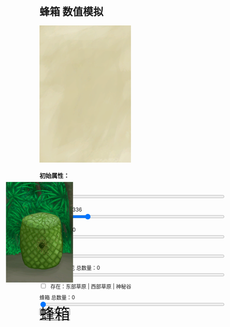 # 蜂箱 数值模拟  
<div ><div class="col-md-6"><div class="gamecard" style="width:250px; height:375px;"><a href="BeeSkep.md" style="color:black"><img class="bg" decoding="async" src="../wiki/Sprite/BG_SandTop.png" href="a.md" style="max-width:250px;max-height:375px;"><img decoding="async" src="../wiki/Sprite/SkepBees.png" class="cardimageNoBack" style="transform: translate(-50%, 0%) scale(0.7331378299120235);"><span style="font-size: 41.666666666666664px;">蜂箱</span></a></div></div><h3>初始属性：</h3><div class="col-md-6"><div style="display:block;margin-top:10px;"><label for="customRange3" class="form-label">休眠<div style="width:20px;display:inline-block;text-align:center"><img decoding="async" src="../wiki/Sprite/Sleepy.png" href="a.md" style="max-width:20px;max-height:20px;"></div>：</label><label id="value_Spoilage" for="customRange3" class="form-label">0</label></div><input id="input_Spoilage" type="range" class="form-range" style="width:100%" min="0" max="6" value="0" step="1" onchange="updatePropSimulator()" ><br><div style="display:block;margin-top:10px;"><label for="customRange3" class="form-label">种群数量<div style="width:20px;display:inline-block;text-align:center"><img decoding="async" src="../wiki/Sprite/BeeStings.png" href="a.md" style="max-width:20px;max-height:20px;"></div>：</label><label id="value_Usage" for="customRange3" class="form-label">336</label></div><input id="input_Usage" type="range" class="form-range" style="width:100%" min="0" max="1344" value="336" step="1" onchange="updatePropSimulator()" ><br><div style="display:block;margin-top:10px;"><label for="customRange3" class="form-label">食物储备<div style="width:20px;display:inline-block;text-align:center"><img decoding="async" src="../wiki/Sprite/Hunger.png" href="a.md" style="max-width:20px;max-height:20px;"></div>：</label><label id="value_Fuel" for="customRange3" class="form-label">0</label></div><input id="input_Fuel" type="range" class="form-range" style="width:100%" min="0" max="288" value="0" step="1" onchange="updatePropSimulator()" ><br><div style="display:block;margin-top:10px;"><label for="customRange3" class="form-label">蜂蜜<div style="width:20px;display:inline-block;text-align:center"><img decoding="async" src="../wiki/Sprite/BeeHoneycomb.png" href="a.md" style="max-width:20px;max-height:20px;"></div>：</label><label id="value_Progress" for="customRange3" class="form-label">0</label></div><input id="input_Progress" type="range" class="form-range" style="width:100%" min="0" max="1000" value="0" step="1" onchange="updatePropSimulator()" ><br><div style="display:block;margin-top:10px;"><label for="customRange3" class="form-label">月季丛 | 茉莉花 总数量：</label><label id="value_tag_Flower" for="customRange3" class="form-label">0</label></div><input id="input_tag_Flower" type="range" class="form-range" style="width:100%" min="0" max="50" value="0" step="1" onchange="updatePropSimulator()" ><br><div class="form-check" style="margin-top:10px;"><input class="form-check-input" type="checkbox"  onchange="updatePropSimulator()" value="" id="input_tag_EnvFertile"><label class="form-check-label" style="margin-left:10px" for="flexCheckDefault">存在：东部草原 | 西部草原 | 神秘谷</label></div><div style="display:block;margin-top:10px;"><label for="customRange3" class="form-label">蜂箱 总数量：</label><label id="value_BeeSkep" for="customRange3" class="form-label">0</label></div><input id="input_BeeSkep" type="range" class="form-range" style="width:100%" min="1" max="50" value="0" step="1" onchange="updatePropSimulator()" ><br></div></div><div><select id="ps_timespan" onchange="updatePropSimulator()" style="float:left;" class="form-select" aria-label="Default select example">
        <option value="8h">显示8小时</option>
        <option selected value="1d">显示1天</option>
        <option value="10d">显示10天</option>
        <option value="30d">显示30天</option>
      </select><div><div><canvas id="myChart"></canvas></div>  
<script>var propSimulatorData={"args":[{"key":"Spoilage","name":"休眠<div style=\"width:20px;display:inline-block;text-align:center\"><img decoding=\"async\" src=\"../wiki/Sprite/Sleepy.png\" href=\"a.md\" style=\"max-width:20px;max-height:20px;\"></div>","min":0,"max":6,"defaultValue":0,"active":true,"change":-1,"show":true},{"key":"Usage","name":"种群数量<div style=\"width:20px;display:inline-block;text-align:center\"><img decoding=\"async\" src=\"../wiki/Sprite/BeeStings.png\" href=\"a.md\" style=\"max-width:20px;max-height:20px;\"></div>","min":0,"max":1344,"defaultValue":336,"active":true,"change":1,"show":true},{"key":"Fuel","name":"食物储备<div style=\"width:20px;display:inline-block;text-align:center\"><img decoding=\"async\" src=\"../wiki/Sprite/Hunger.png\" href=\"a.md\" style=\"max-width:20px;max-height:20px;\"></div>","min":0,"max":288,"defaultValue":0,"active":true,"change":-1,"show":true},{"key":"Progress","name":"蜂蜜<div style=\"width:20px;display:inline-block;text-align:center\"><img decoding=\"async\" src=\"../wiki/Sprite/BeeHoneycomb.png\" href=\"a.md\" style=\"max-width:20px;max-height:20px;\"></div>","min":0,"max":1000,"defaultValue":0,"active":true,"change":0.1,"show":true},{"key":"tag_Flower","name":"月季丛 | 茉莉花 总数量","min":0,"max":50,"defaultValue":0},{"key":"tag_EnvFertile","name":"存在：东部草原 | 西部草原 | 神秘谷","min":0,"max":1,"defaultValue":0},{"key":"BeeSkep","name":"蜂箱 总数量","min":1,"max":50,"defaultValue":0}],"controls":[{"cond":[],"change":[{"key":"Spoilage","value":-1}]},{"cond":[],"change":[{"key":"Usage","value":1}]},{"cond":[],"change":[{"key":"Fuel","value":-1}]},{"cond":[],"change":[{"key":"Progress","value":0.1}]},{"cond":[{"key":"tag_Flower","title":"月季丛 | 茉莉花 总数量","range":[1,50],"isStack":true}],"change":[{"key":"Progress","value":0.1}]},{"cond":[{"key":"tag_EnvFertile","title":"存在：东部草原 | 西部草原 | 神秘谷","range":[1,1],"isStack":false}],"change":[{"key":"Progress","value":0.5}]},{"cond":[{"key":"Fuel","title":"食物储备<div style=\"width:20px;display:inline-block;text-align:center\"><img decoding=\"async\" src=\"../wiki/Sprite/Hunger.png\" href=\"a.md\" style=\"max-width:20px;max-height:20px;\"></div>","range":[0,0.1]}],"change":[{"key":"Progress","value":-1}]},{"cond":[{"key":"Fuel","title":"食物储备<div style=\"width:20px;display:inline-block;text-align:center\"><img decoding=\"async\" src=\"../wiki/Sprite/Hunger.png\" href=\"a.md\" style=\"max-width:20px;max-height:20px;\"></div>","range":[0,0.1]},{"key":"Progress","title":"蜂蜜<div style=\"width:20px;display:inline-block;text-align:center\"><img decoding=\"async\" src=\"../wiki/Sprite/BeeHoneycomb.png\" href=\"a.md\" style=\"max-width:20px;max-height:20px;\"></div>","range":[0,0.1]}],"change":[{"key":"Usage","value":-2}]},{"cond":[{"key":"BeeSkep","title":"蜂箱 总数量","range":[1,50],"isStack":true}],"change":[{"key":"Progress","value":-0.5}]},{"cond":[{"key":"Fuel","title":"食物储备<div style=\"width:20px;display:inline-block;text-align:center\"><img decoding=\"async\" src=\"../wiki/Sprite/Hunger.png\" href=\"a.md\" style=\"max-width:20px;max-height:20px;\"></div>","range":[0.5,1]},{"key":"Progress","title":"蜂蜜<div style=\"width:20px;display:inline-block;text-align:center\"><img decoding=\"async\" src=\"../wiki/Sprite/BeeHoneycomb.png\" href=\"a.md\" style=\"max-width:20px;max-height:20px;\"></div>","range":[0.5,1]}],"change":[{"key":"Usage","value":1}]}]};updatePropSimulator();</script>  


<script>document.title="蜂箱 数值模拟 - 卡牌生存百科 Card Survival Wiki";</script>